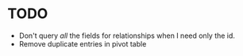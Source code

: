# TODO

- Don't query *all* the fields for relationships when I need only the id.
- Remove duplicate entries in pivot table